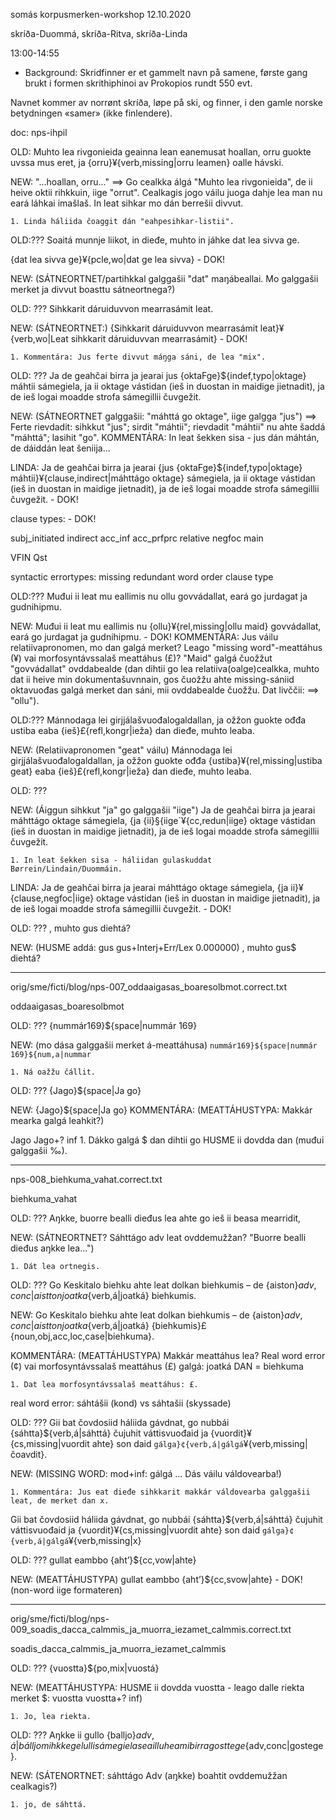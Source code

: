 somás korpusmerken-workshop
12.10.2020

skríða-Duommá, skríða-Ritva, skríða-Linda

13:00-14:55

* Background:
Skridfinner er et gammelt navn på samene, første gang brukt i formen skrithiphinoi av Prokopios rundt 550 evt.

Navnet kommer av norrønt skríða, løpe på ski, og finner, i den gamle norske betydningen «samer» (ikke finlendere).

doc: nps-ihpil

OLD:
Muhto lea rivgonieida geainna lean eanemusat hoallan, orru guokte uvssa mus eret, ja {orru}¥{verb,missing|orru leamen} oalle hávski.

NEW:
"...hoallan, orru..." ==> Go cealkka álgá "Muhto lea rivgonieida", de ii heive oktii rihkkuin, iige "orrut". Cealkagis jogo váilu juoga dahje lea man nu eará láhkai imašlaš. In leat sihkar mo dán berrešii divvut.

    1. Linda háliida čoaggit dán "eahpesihkar-listii".

OLD:???
Soaitá munnje liikot, in dieđe, muhto in jáhke dat lea sivva ge.

{dat lea sivva ge}¥{pcle,wo|dat ge lea sivva} - DOK!

NEW: (SÁTNEORTNET/partihkkal galggašii "dat" maŋábeallai. Mo galggašii merket ja divvut boasttu sátneortnega?)

OLD: ???
Sihkkarit dáruiduvvon mearrasámit leat.

NEW: (SÁTNEORTNET:) {Sihkkarit dáruiduvvon mearrasámit leat}¥{verb,wo|Leat sihkkarit dáruiduvvan mearrasámit} - DOK!

    1. Kommentára: Jus ferte divvut máŋga sáni, de lea "mix".

OLD: ???
Ja de geahčai birra ja jearai jus {oktaFge}${indef,typo|oktage} máhtii sámegiela, ja ii oktage vástidan (ieš in duostan in maidige jietnadit), ja de ieš logai moadde strofa sámegillii čuvgežit.

NEW: (SÁTNEORTNET galggašii: "máhttá go oktage", iige galgga "jus") ==> Ferte rievdadit: sihkkut "jus"; sirdit "máhtii"; rievdadit "máhtii" nu ahte šaddá "máhttá"; lasihit "go".
KOMMENTÁRA: In leat šekken sisa - jus dán máhtán, de dáiddán leat šeniija...

LINDA: Ja de geahčai birra ja jearai {jus {oktaFge}${indef,typo|oktage} máhtii}¥{clause,indirect|máhttágo oktage} sámegiela, ja ii oktage vástidan (ieš in duostan in maidige jietnadit), ja de ieš logai moadde strofa sámegillii čuvgežit. - DOK!

clause types: - DOK!

subj_initiated
indirect
acc_inf
acc_prfprc
relative
negfoc
main

VFIN Qst

syntactic errortypes:
missing
redundant
word order
clause type

OLD:???
Muđui ii leat mu eallimis nu ollu govvádallat, eará go jurdagat ja gudnihipmu.

NEW:
Muđui ii leat mu eallimis nu {ollu}¥{rel,missing|ollu maid} govvádallat, eará go jurdagat ja gudnihipmu. - DOK!
KOMMENTÁRA: Jus váilu relatiivapronomen, mo dan galgá merket? Leago "missing word"-meattáhus (¥) vai morfosyntávssalaš meattáhus (£)? "Maid" galgá čuožžut "govvádallat" ovddabealde (dan dihtii go lea relatiiva(oalge)cealkka, muhto dat ii heive min dokumentašuvnnain, gos čuožžu ahte missing-sániid oktavuođas galgá merket dan sáni, mii ovddabealde čuožžu. Dat livččii: ==> "ollu").

OLD:???
Mánnodaga lei girjjálašvuođalogaldallan, ja ožžon guokte ođđa ustiba eaba {ieš}£{refl,kongr|ieža} dan dieđe, muhto leaba.

NEW: (Relatiivapronomen "geat" váilu)
Mánnodaga lei girjjálašvuođalogaldallan, ja ožžon guokte ođđa {ustiba}¥{rel,missing|ustiba geat} eaba {ieš}£{refl,kongr|ieža} dan dieđe, muhto leaba.

OLD: ???

NEW: (Áiggun sihkkut "ja" go galggašii "iige")
Ja de geahčai birra ja jearai máhttágo oktage sámegiela, {ja {ii}§{iige`¥{cc,redun|iige} oktage vástidan (ieš in duostan in maidige jietnadit), ja de ieš logai moadde strofa sámegillii čuvgežit.

    1. In leat šekken sisa - háliidan gulaskuddat Børrein/Lindain/Duommáin.

LINDA: Ja de geahčai birra ja jearai máhttágo oktage sámegiela, {ja ii}¥{clause,negfoc|iige} oktage vástidan (ieš in duostan in maidige jietnadit), ja de ieš logai moadde strofa sámegillii čuvgežit. - DOK!

OLD: ???
, muhto gus diehtá?

NEW: (HUSME addá: gus	gus+Interj+Err/Lex	0.000000)
, muhto gus$ diehtá?

--------------------------------------------------------

orig/sme/ficti/blog/nps-007_oddaaigasas_boaresolbmot.correct.txt

oddaaigasas_boaresolbmot

OLD: ???
{nummár169}${space|nummár 169}

NEW: (mo dása galggašii merket á-meattáhusa)
`nummár169}${space|nummár 169}${num,a|nummar`

    1. Ná oažžu čállit.

OLD: ???
{Jago}${space|Ja go}

NEW:
{Jago}${space|Ja go}
KOMMENTÁRA: (MEATTÁHUSTYPA: Makkár mearka galgá leahkit?)

Jago	Jago+?	inf
    1. Dákko galgá $ dan dihtii go HUSME ii dovdda dan (muđui galggašii ‰).

-----------------------------------------------------------

nps-008_biehkuma_vahat.correct.txt

biehkuma_vahat

OLD: ???
Aŋkke, buorre bealli dieđus lea ahte go ieš ii beasa mearridit,

NEW: (SÁTNEORTNET? Sáhttágo adv leat ovddemužžan? "Buorre bealli dieđus aŋkke lea...")

    1. Dát lea ortnegis.

OLD: ???
Go Keskitalo biehku ahte leat dolkan biehkumis – de {aiston}${adv,conc|aistton} {joatka}${verb,á|joatká} biehkumis.

NEW:
Go Keskitalo biehku ahte leat dolkan biehkumis – de {aiston}${adv,conc|aistton} {joatka}${verb,á|joatká} {biehkumis}£{noun,obj,acc,loc,case|biehkuma}.

KOMMENTÁRA: (MEATTÁHUSTYPA) Makkár meattáhus lea? Real word error (¢) vai morfosyntávssalaš meattáhus (£)
galgá: joatká DAN = biehkuma

    1. Dat lea morfosyntávssalaš meattáhus: £.

real word error: sáhtášii (kond) vs sáhtašii (skyssade)

OLD: ???
Gii bat čovdosiid háliida gávdnat, go nubbái {sáhtta}${verb,á|sáhttá} čujuhit váttisvuođaid ja {vuordit}¥{cs,missing|vuordit ahte} son daid `gálga}¢{verb,á|gálgá`¥{verb,missing|čoavdit}.

NEW: (MISSING WORD: mod+inf: gálgá ... Dás váilu váldovearba!)

    1. Kommentára: Jus eat dieđe sihkkarit makkár váldovearba galggašii leat, de merket dan x.
Gii bat čovdosiid háliida gávdnat, go nubbái {sáhtta}${verb,á|sáhttá} čujuhit váttisvuođaid ja {vuordit}¥{cs,missing|vuordit ahte} son daid `gálga}¢{verb,á|gálgá`¥{verb,missing|x}

OLD: ???
gullat eambbo {aht’}${cc,vow|ahte}

NEW: (MEATTÁHUSTYPA)
gullat eambbo {aht’}${cc,svow|ahte} - DOK! (non-word iige formateren)

--------------------------------------------------------

orig/sme/ficti/blog/nps-009_soadis_dacca_calmmis_ja_muorra_iezamet_calmmis.correct.txt

soadis_dacca_calmmis_ja_muorra_iezamet_calmmis

OLD: ???
{vuostta}${po,mix|vuostá}

NEW: (MEATTÁHUSTYPA: HUSME ii dovdda vuostta - leago dalle riekta merket $: vuostta	vuostta+?	inf)

    1. Jo, lea riekta.

OLD: ???
Aŋkke ii gullo {balljo}${adv,á|bálljo} mihkkege lullisámegiela seailluheami birra {gosttege}${adv,conc|gostege}.

NEW: (SÁTENORTNET: sáhttágo Adv (aŋkke) boahtit ovddemužžan cealkagis?)

    1. jo, de sáhttá.
